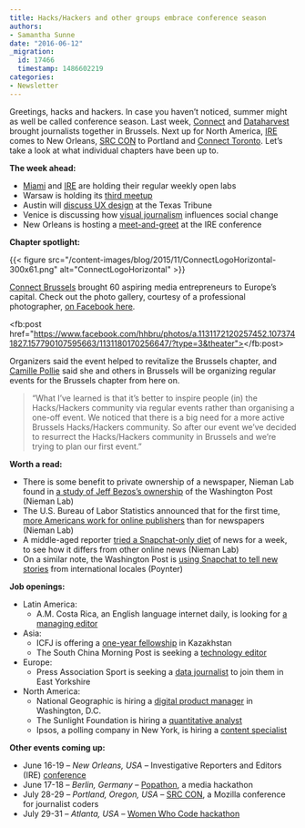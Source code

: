 ```yaml
---
title: Hacks/Hackers and other groups embrace conference season
authors:
- Samantha Sunne
date: "2016-06-12"
_migration:
  id: 17466
  timestamp: 1486602219
categories:
- Newsletter
---
```


Greetings, hacks and hackers. In case you haven&#8217;t noticed, summer might as well be called conference season. Last week, [Connect][1] and [Dataharvest][2] brought journalists together in Brussels. Next up for North America, [IRE][3] comes to New Orleans, [SRC CON][4] to Portland and [Connect Toronto][5]. Let&#8217;s take a look at what individual chapters have been up to.

**The week ahead:**

  * [Miami][6] and [IRE][7] are holding their regular weekly open labs
  * Warsaw is holding its [third meetup][8]
  * Austin will [discuss UX design][9] at the Texas Tribune
  * Venice is discussing how [visual journalism][10] influences social change
  * New Orleans is hosting a [meet-and-greet][11] at the IRE conference

**Chapter spotlight:**

{{< figure src="/content-images/blog/2015/11/ConnectLogoHorizontal-300x61.png" alt="ConnectLogoHorizontal" >}}

[Connect Brussels][12] brought 60 aspiring media entrepreneurs to Europe&#8217;s capital. Check out the photo gallery, courtesy of a professional photographer, [on Facebook here][13].

<fb:post href="https://www.facebook.com/hhbru/photos/a.1131172120257452.1073741827.157790107595663/1131180170256647/?type=3&theater"></fb:post>

Organizers said the event helped to revitalize the Brussels chapter, and [Camille Pollie][14] said she and others in Brussels will be organizing regular events for the Brussels chapter from here on.

> &#8220;What I’ve learned is that it’s better to inspire people (in) the Hacks/Hackers community via regular events rather than organising a one-off event. We noticed that there is a big need for a more active Brussels Hacks/Hackers community. So after our event we’ve decided to resurrect the Hacks/Hackers community in Brussels and we’re trying to plan our first event.&#8221;

**Worth a read:**

  * There is some benefit to private ownership of a newspaper, Nieman Lab found in [a study of Jeff Bezos&#8217;s ownership][15] of the Washington Post (Nieman Lab)
  * The U.S. Bureau of Labor Statistics announced that for the first time, [more Americans work for online publishers][16] than for newspapers (Nieman Lab)
  * A middle-aged reporter [tried a Snapchat-only diet][17] of news for a week, to see how it differs from other online news (Nieman Lab)
  * On a similar note, the Washington Post is [using Snapchat to tell new stories][18] from international locales (Poynter)

**Job openings:**

  * Latin America:
      * A.M. Costa Rica, an English language internet daily, is looking for [a managing editor][19]
  * Asia:
      * ICFJ is offering a [one-year fellowship][20] in Kazakhstan
      * The South China Morning Post is seeking a [technology editor][21]
  * Europe:
      * Press Association Sport is seeking a [data journalist][22] to join them in East Yorkshire
  * North America:
      * National Geographic is hiring a [digital product manager][23] in Washington, D.C.
      * The Sunlight Foundation is hiring a [quantitative analyst][24]
      * Ipsos, a polling company in New York, is hiring a [content specialist][25]

**Other events coming up:**

  * June 16-19 &#8211; _New Orleans, USA_ &#8211; Investigative Reporters and Editors (IRE) [conference][3]
  * June 17-18 &#8211; _Berlin, Germany_ &#8211; [Popathon][26], a media hackathon
  * July 28-29 &#8211; _Portland, Oregon, USA_ &#8211; [SRC CON][27], a Mozilla conference for journalist coders
  * July 29-31 &#8211; _Atlanta, USA_ &#8211; [Women Who Code hackathon][28]

 [1]: http://connect.hackshackers.com
 [2]: http://www.journalismfund.eu/dataharvest-conferences
 [3]: http://ire.org/conferences/ire-2016
 [4]: http://srccon.org
 [5]: http://connect.hackshackers.com/event/toronto
 [6]: http://www.meetup.com/Hacks-Hackers-Miami/
 [7]: http://www.meetup.com/hackshackersIRE/
 [8]: http://www.meetup.com/Hacks-Hackers-Warsaw/events/231386393/
 [9]: http://www.meetup.com/Hacks-Hackers-Austin/events/231570311/
 [10]: http://www.meetup.com/Hacks-Hackers-Venezia/events/231696321/
 [11]: https://www.facebook.com/events/1780632245502517/?ti=icl
 [12]: http://connect.hackshackers.com/event/brussels
 [13]: https://www.facebook.com/hhbru/photos/?tab=album&album_id=1131172120257452
 [14]: https://twitter.com/camillepollie
 [15]: http://www.niemanlab.org/2016/06/5-things-publishers-can-learn-from-how-jeff-bezos-is-running-the-washington-post/
 [16]: http://www.niemanlab.org/2016/06/there-are-now-more-americans-working-for-online-only-outlets-than-newspapers/
 [17]: http://www.niemanlab.org/2016/06/what-happens-when-a-50-something-journalist-gets-a-weeks-worth-of-news-from-snapchat-discover/
 [18]: http://www.poynter.org/2016/how-washington-post-foreign-correspondents-are-using-snapchat-to-tell-a-global-story/414499/
 [19]: https://www.journalismjobs.com/job-listings/1630519
 [20]: https://www.journalismjobs.com/job-listings/1628245
 [21]: http://www.gorkanajobs.co.uk/job/62671/south-china-morning-post-technology-editor/
 [22]: http://www.mediargh.com/data-journalist-vacancy-sport-press-association-howden
 [23]: https://foxcareers.com/Search/JobDetail/FNG0004919?organization=National+Geographic+Partners
 [24]: http://sunlightfoundation.com/jobs/216-quantitative-analyst/
 [25]: https://ipsos-na-openhire.silkroad.com/epostings/index.cfm?fuseaction=app.jobinfo&jobid=1524&source=ONLINE&JobOwner=992274&company_id=16736&version=1&byBusinessUnit=NULL&bycountry=0&bystate=0&byRegion=&bylocation=&keywords=9689&byCat=&proximityCountry=&postalCode=&radiusDistance=&isKilometers=&tosearch=yes&city=
 [26]: http://popathon.org/berlin/
 [27]: http://srccon.org/
 [28]: http://www.wwcodehackathon.com/